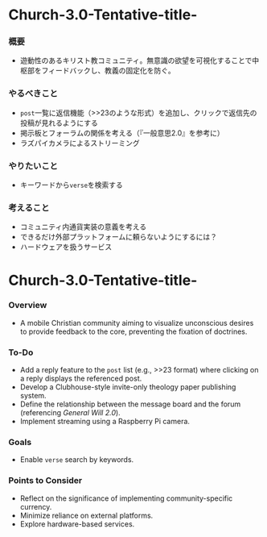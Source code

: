 # Church-3.0-Tentative-title-

### 概要
- 遊動性のあるキリスト教コミュニティ。無意識の欲望を可視化することで中枢部をフィードバックし、教義の固定化を防ぐ。

### やるべきこと
- `post`一覧に返信機能（>>23のような形式）を追加し、クリックで返信先の投稿が見れるようにする
- 掲示板とフォーラムの関係を考える（『一般意思2.0』を参考に）
- ラズパイカメラによるストリーミング

### やりたいこと
- キーワードから`verse`を検索する

### 考えること
- コミュニティ内通貨実装の意義を考える
- できるだけ外部プラットフォームに頼らないようにするには？
- ハードウェアを扱うサービス

# Church-3.0-Tentative-title-

### Overview
- A mobile Christian community aiming to visualize unconscious desires to provide feedback to the core, preventing the fixation of doctrines.

### To-Do
- Add a reply feature to the `post` list (e.g., >>23 format) where clicking on a reply displays the referenced post.
- Develop a Clubhouse-style invite-only theology paper publishing system.
- Define the relationship between the message board and the forum (referencing *General Will 2.0*).
- Implement streaming using a Raspberry Pi camera.

### Goals
- Enable `verse` search by keywords.

### Points to Consider
- Reflect on the significance of implementing community-specific currency.
- Minimize reliance on external platforms.
- Explore hardware-based services.

